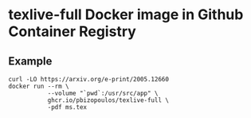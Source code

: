 # texlive-full Docker image in Github Container Registry

## Example
```
curl -LO https://arxiv.org/e-print/2005.12660
docker run --rm \
	       --volume "`pwd`:/usr/src/app" \
	       ghcr.io/pbizopoulos/texlive-full \
	       -pdf ms.tex
```
